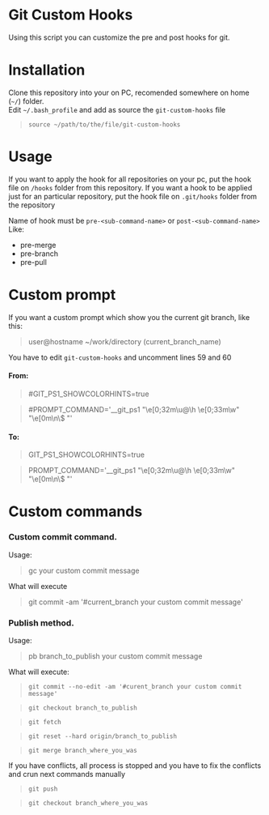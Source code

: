 # Git Custom Hooks

Using this script you can customize the pre and post hooks for git.

# Installation

Clone this repository into your on PC, recomended somewhere on home (` ~/ `) folder. <br/>
Edit `~/.bash_profile` and add as source the `git-custom-hooks` file
> `source ~/path/to/the/file/git-custom-hooks`

# Usage

If you want to apply the hook for all repositories on your pc, put the hook file on `/hooks` folder from this repository.
If you want a hook to be applied just for an particular repository, put the hook file on `.git/hooks` folder from the repository

Name of hook must be `pre-<sub-command-name>` or `post-<sub-command-name>` <br/>
Like:

- pre-merge
- pre-branch
- pre-pull

# Custom prompt
  If you want a custom prompt which show you the current git branch, like this:
  
  > user@hostname ~/work/directory (current_branch_name)
  
  You have to edit `git-custom-hooks` and uncomment lines 59 and 60
  
  #### From:
  
  > #GIT_PS1_SHOWCOLORHINTS=true
  
  > #PROMPT_COMMAND='__git_ps1 "\e[0;32m\u@\h \e[0;33m\w" "\e[0m\n\\\$ "'
  
  
  #### To:
  
  > GIT_PS1_SHOWCOLORHINTS=true
  
  > PROMPT_COMMAND='__git_ps1 "\e[0;32m\u@\h \e[0;33m\w" "\e[0m\n\\\$ "'
  

# Custom commands

### Custom commit command.

Usage:
> gc your custom commit message
  
What will execute
> git commit -am '#current_branch your custom commit message'



### Publish method.
Usage:
> pb branch_to_publish your custom commit message

What will execute:
> `git commit --no-edit -am '#curent_branch your custom commit message'`

> `git checkout branch_to_publish`

> `git fetch`

> `git reset --hard origin/branch_to_publish`

> `git merge branch_where_you_was`

If you have conflicts, all process is stopped and you have to fix the conflicts and crun next commands manually

> `git push`

> `git checkout branch_where_you_was`

